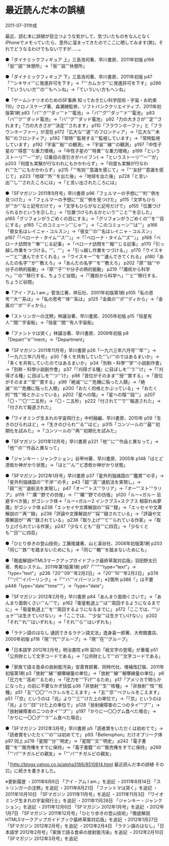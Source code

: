 # 最近読んだ本の誤植

2011-07-31作成

最近、読む本に誤植が目立つような気がして、気づいたものをなんとなくiPhoneでメモっていたら、意外に溜まってきたのでここに晒してみます(笑)。それでどうなるわけでもないですが……。

●「ダイナミックフィギュア 上」三島浩司著、早川書房、2011年初版
p168「仮'''説'''休憩所」→「仮'''設'''休憩所」

●「ダイナミックフィギュア 下」三島浩司著、早川書房、2011年初版
p47「'''シキサイ'''に発進許可を下す」→「'''カムカラ'''に発進許可を下す」
p286「ていういい方'''の'''もヘンね」→「ていういい方もヘンね」

●「ゲームシナリオのためのSF事典 知っておきたい科学技術・宇宙・お約束110」クロノスケープ著、森瀬繚監修、ソフトバンククリエイティブ、2011年初版第1刷
p83「バ'''ク'''ダッ'''ト'''電池」→「バ'''グ'''ダッ'''ド'''電池」
p83「バ'''ク'''ダッド電池」→「バ'''グ'''ダッド電池」
p92「力の大きさが'''定'''されます」「力の大きさが'''決定'''されます」
p110「フラウンホーファ」と「フラウンホーファー」が混在
p172「広大な'''道'''のフロンティア」→「広大な'''未知'''のフロンティア」
p192「常時'''監視する'''監視しています」→「常時監視しています」
p192「宇宙'''船'''の観測」→「宇宙'''線'''の観測」
p197「中性子星の'''得意'''な重力環境」→「中性子星の'''特異'''な重力環境」
p199「というストーリ'''－'''が」(2番目の音引きがハイフン) →「というストーリ'''ー'''が」
p203「何度も実験が行なわれにもかかわらず」→「何度も実験が行なわれ'''た'''にもかかわらず」
p215「'''有効'''意識を感じて」→「'''友好'''意識を感じて」
p223「地球'''外'''を出た後」→「地球を出た後」
p228「と言い出'''し'''されたころには」→「と言い出されたころには」

●「SFマガジン 2011年9月号」早川書房
p96「フェルマーの予想に'''判'''例を見つけた」→「フェルマーの予想に'''反'''例を見つけた」
p115「文学もひらが'''か'''なと記号だけで」→「文学もひらがなと記号だけで」
p155「位置づけられるかというを示した」→「位置づけられるかという'''こと'''を示した」
p165「グリフォンがうごめくの目にする」→「グリフォンがうごめくの'''を'''目にする」
p165「このコミューン'''じゃ'''」→「このコミューン'''は'''」
p166「彼女名はレイニャ・コルスン」→「彼女'''の'''名はレイニャ・コルスン」
p167「『ベローナ・タイム'''ス'''』」→「『ベローナ・タイム'''ズ'''』」
p168「ベローナ訪問を'''奉'''じる記事」→「ベローナ訪問を'''報'''じる記事」
p170「引っ越し作業をつづける。'''。'''」→「引っ越し作業をつづける。」
p170「ウイスキー'''と'''運んできてくれる」→「ウイスキー'''を'''運んできてくれる」
p180「あんたの名字'''が'''教えろ」→「あんたの名字'''を'''教えろ」
p202「原'''始'''や分子の熱的振動」→「原'''子'''や分子の熱的振動」
p219「「魔術から科学へ」'''の'''移行する、ちょうど谷間」→「「魔術から科学へ」'''と'''移行する、ちょうど谷間」

●「アイ・アム I am.」菅浩江著、祥伝社、2001年初版第1刷
p105「私の思考'''大'''系は」→「私の思考'''体'''系は」
p125「金属の'''ポ'''ディから」→「金属の'''ボ'''ディから」

●「ストリンガーの沈黙」林譲治著、早川書房、2005年初版
p15「恒星有人'''間'''宇宙船」→「恒星'''間'''有人宇宙船」

●「ファントマは哭く」林譲治著、早川書房、2009年初版
p8「Depart'''e'''ment」→「Department」

●「SFマガジン 2011年11月号」早川書房
p26「一九六三年六月号'''年'''」→「一九六三年六月号」
p30「多くを共有していた'''い'''のではあるまいか」→「多くを共有していたのではあるまいか」
p34「別称・科學'''学'''小説創作會」→「別称・科學小説創作會」
p37「『刈得ざる種』に目ぼしを'''う'''け」→「『刈得ざる種』に目ぼしを'''つ'''け」
p98「首位がそのまま'''授'''賞する」→「首位がそのまま'''受'''賞する」
p99「絶滅'''に'''危機に陥った人類」→「絶滅'''の'''危機に陥った人類」
p200「おたく的格とかぶっている」→「おたく的'''性'''格とかぶっている」
p202「星への階」→「星への階'''段'''」
p207「〇・'''〇'''二五秒」→「〇・二五秒」
p222「付されて'''で'''報道された」→「付されて報道された」

●「ワイオミング生まれの宇宙飛行士」中村融編、早川書房、2010年
p59「生きのびられほど」→「生きのびられ'''る'''ほど」
p315「コンソールの'''最'''初期化を試みた」→「コンソールの'''再'''初期化を試みた」

●「SFマガジン 2011年12月号」早川書房
p221「他'''に'''作品と異なって」→「他'''の'''作品と異なって」

●「ジャンキー・ジャンクション」谷甲州著、早川書房、2005年
p148「ほとど憑依か神がかり状態」→「ほと'''ん'''ど憑依か神がかり状態」

●「SFマガジン 2012年1月号」早川書房
p37「星外列強諸国の'''鑑賞'''の手」→「星外列強諸国の'''干渉'''の手」
p43「超'''高'''速航法を実現し」→「超'''光'''速航法を実現し」
p47「オー'''トス'''ラリア」→「オー'''スト'''ラリア」
p119「'''廣'''野での彷徨」→「'''曠'''野での彷徨」
p120「ルー=ガルー 忌避すべき狼」がゴシック体→「ルー=ガルー2 インクブス×スクブス 相容れぬ夢魔」がゴシック体
p238「エッセイや文庫解説の'''採'''録」→「エッセイや文庫解説の'''再'''録」
p238「評論や文庫解説が'''採'''録されている」→「評論や文庫解説が'''再'''録されている」
p238「取り上げ'''て'''られている作家」→「取り上げられている作家」
p247「少なくとも'''目'''に四百」→「少なくとも'''日'''に四百」

●「ひとり歩きの登山技術」工藤隆雄著、山と溪谷社、2008年初版第1刷
p203「同じ'''跌'''を踏まないためにも」→「同じ'''轍'''を踏まないためにも」

●「徹底解説HTML5マークアップガイドブック最終草案対応版」羽田野太巳著、秀和システム、2011年第1版第1刷
p67「'''"'''type="text"」→「type="text"」
p236「20'''09'''年2月2日」→「20'''10'''年2月2日」
p376「'''パ'''イパーリンク」→「'''ハ'''イパーリンク」※2箇所
p386「</dd>」は不要
p446「type="date'''time'''"」→「type="date"」

●「SFマガジン 2012年2月号」早川書房
p84「あんまり面倒くさいで」→「あんまり面倒くさい'''ん'''で」
p162「衛星軌道上'''は'''周回するようになるまでに」→「衛星軌道上'''を'''周回するようになるまでに」
p172「ここでは、'''ジョナ'''は生きていけない」→「ここでは、'''少女'''は生きていけない」
p202「それ'''れ'''はいずれも」→「それ'''ら'''はいずれも」

●「ラテン語のはなし 通読できるラテン語文法」逸身喜一郎著、大修館書店、2000年初版
p118「現'''代'''グループ」→「現'''在'''グループ」

●「日本語学 2012年2月号」明治書院
p16 図1の「絵文字の登場」が重複
p51「公共財として文字コードである」→「公共財として'''の'''文字コードである」

●「家族で語る食卓の放射能汚染」安斎育郎著、同時代社、増補改訂版、2011年初版第1刷
p3「放射'''縁'''被曝線量の単位」→「放射'''線'''被曝線量の単位」
p6「圧力を'''高め'''るため」→「圧力を'''下げ'''るため」
p17「アメリカで明らかになった」の前に不要なかぎ括弧
p36「非放射'''生'''核種」→「非放射'''性'''核種」
p51「五'''〇〇'''ベクレルをこえます」→「五'''京'''ベクレルをこえます」
p51「「京」というのは「兆」より'''三'''けた上の単位で」→「「京」というのは「兆」より'''四'''けた上の単位で」
p128「放射線障害の二つのタイ'''ブ'''」→「放射線障害の二つのタイ'''プ'''」
p197「かりに一〇〇グム食べた場合」→「かりに一〇〇グ'''ラ'''ム食べた場合」

●「SFマガジン 2012年3月号」早川書房
p5「読者賞をいただくは初めてで」→「読者賞をいただく'''の'''は初めてで」
p93「Bellerophon」だけオブリーク体
p97 同上
p219「星間'''分'''明史」→「星間'''文'''明史」
p242「電子書籍'''を'''販売権をすでに保持」→「電子書籍'''の'''販売権をすでに保持」
p269「'''パ'''チガルピの親友」→「'''バ'''チガルピの親友」

「[http://blogs.yahoo.co.jp/alpha3166/8510814.html 最近読んだ本の誤植 その2]」に続きを書きました。

※更新履歴
・2011年8月6日 「アイ・アム I am.」を追記
・2011年8月14日 「ストリンガーの沈黙」を追記
・2011年8月21日 「ファントマは哭く」を追記
・2011年10月10日 「SFマガジン 2011年11月号」を追記
・2011年11月3日 「ワイオミング生まれの宇宙飛行士」を追記
・2011年11月26日 「ジャンキー・ジャンクション」を追記
・2011年12月6日 「SFマガジン 2012年1月号」を追記
・2012年1月7日 「SFマガジン 2011年12月号」「ひとり歩きの登山技術」「徹底解説HTML5マークアップガイドブック最終草案対応版」を追記
・2012年1月27日 「SFマガジン 2012年2月号」を追記
・2012年2月4日 「ラテン語のはなし」「日本語学 2012年2月号」「家族で語る食卓の放射能汚染」を追記
・2012年2月10日 「SFマガジン 2012年3月号」を追記
